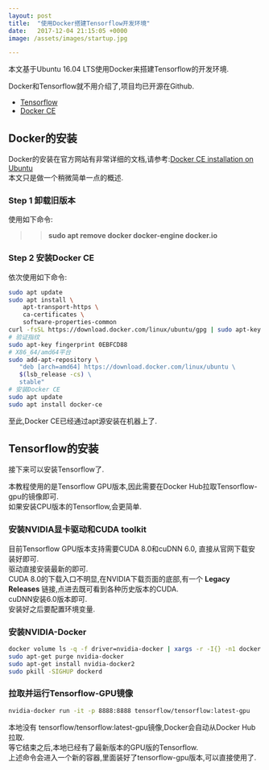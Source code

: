 ```yaml
---
layout: post
title:  "使用Docker搭建Tensorflow开发环境"
date:   2017-12-04 21:15:05 +0000
image: /assets/images/startup.jpg

---
```

本文基于Ubuntu 16.04 LTS使用Docker来搭建Tensorflow的开发环境.  

Docker和Tensorflow就不用介绍了,项目均已开源在Github.  
* [Tensorflow](https://github.com/tensorflow/tensorflow)  
* [Docker CE](https://github.com/docker/docker-ce)  

## Docker的安装  
Docker的安装在官方网站有非常详细的文档,请参考:[Docker CE installation on Ubuntu](https://docs.docker.com/engine/installation/linux/docker-ce/ubuntu/)  
本文只是做一个稍微简单一点的概述.  

### Step 1 卸载旧版本  
使用如下命令:  

>> **sudo apt remove docker docker-engine docker.io**  


### Step 2 安装Docker CE  
依次使用如下命令:  

```bash  
sudo apt update  
sudo apt install \  
    apt-transport-https \  
    ca-certificates \  
    software-properties-common  
curl -fsSL https://download.docker.com/linux/ubuntu/gpg | sudo apt-key add -  
# 验证指纹  
sudo apt-key fingerprint 0EBFCD88  
# X86_64/amd64平台    
sudo add-apt-repository \  
   "deb [arch=amd64] https://download.docker.com/linux/ubuntu \  
   $(lsb_release -cs) \  
   stable"  
# 安装Docker CE  
sudo apt update  
sudo apt install docker-ce  
```   

至此,Docker CE已经通过apt源安装在机器上了.  

## Tensorflow的安装  
接下来可以安装Tensorflow了.  

本教程使用的是Tensorflow GPU版本,因此需要在Docker Hub拉取Tensorflow-gpu的镜像即可.  
如果安装CPU版本的Tensorflow,会更简单.  

### 安装NVIDIA显卡驱动和CUDA toolkit  
目前Tensorflow GPU版本支持需要CUDA 8.0和cuDNN 6.0, 直接从官网下载安装好即可.  
驱动直接安装最新的即可.  
CUDA 8.0的下载入口不明显,在NVIDIA下载页面的底部,有一个 **Legacy Releases** 链接,点进去既可看到各种历史版本的CUDA.  
cuDNN安装6.0版本即可.  
安装好之后要配置环境变量.  

### 安装NVIDIA-Docker  

```bash  
docker volume ls -q -f driver=nvidia-docker | xargs -r -I{} -n1 docker ps -q -a -f volume={} | xargs -r docker rm -f
sudo apt-get purge nvidia-docker
sudo apt-get install nvidia-docker2
sudo pkill -SIGHUP dockerd  
```  

### 拉取并运行Tensorflow-GPU镜像  

```bash  
nvidia-docker run -it -p 8888:8888 tensorflow/tensorflow:latest-gpu  
```  

本地没有 tensorflow/tensorflow:latest-gpu镜像,Docker会自动从Docker Hub拉取.  
等它结束之后,本地已经有了最新版本的GPU版的Tensorflow.  
上述命令会进入一个新的容器,里面装好了tensorflow-gpu版本,可以直接使用了.  



